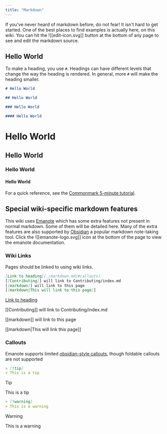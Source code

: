 ```yaml
---
title: "Markdown"
---
```


If you've never heard of markdown before, do not fear! It isn't hard to get started. One of the best places to find examples is actually here, on this wiki. You can hit the ![[edit-icon.svg]] button at the bottom of any page to see and edit the markdown source.

## Hello World

To make a heading, you use `#`. Headings can have different levels that change the way the heading is rendered. In general, more `#` will make the heading smaller.

```markdown
# Hello World

## Hello World

### Hello World

#### Hello World
```

# Hello World

## Hello World

### Hello World

#### Hello World

For a quick reference, see the [Commonmark 5-minute tutorial](https://commonmark.org/help/).

## Special wiki-specific markdown features

This wiki uses [Emanote](https://emanote.srid.ca/) which has some extra features not present in normal markdown. Some of them will be detailed here. Many of the extra features are also supported by [Obsidian](https://help.obsidian.md/Home) a popular markdown note-taking tool. Click the ![[emanote-logo.svg]] icon at the bottom of the page to view the emanote documentation.

### Wiki Links

Pages should be linked to using wiki links.

```markdown
[Link to heading](./markdown.md/#callouts)
[[Contributing]] will link to Contributing/index.md
[[markdown]] will link to this page
[[markdown|This will link to this page]]
```

[Link to heading](./markdown.md#callouts)

[[Contributing]] will link to Contributing/index.md

[[markdown]] will link to this page

[[markdown|This will link this page]]

### Callouts

Emanote supports limited [obsidian-style callouts](https://help.obsidian.md/Editing+and+formatting/Callouts), though foldable callouts are not supported

```markdown
> [!tip]
> This is a tip
```

> [!tip]
> This is a tip

```markdown
> [!warning]
> This is a warning
```

> [!warning]
> This is a warning

